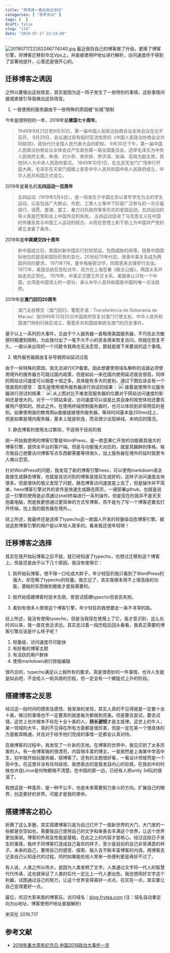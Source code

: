 ```yaml
---
title: "原来我一直在舍近求远"
categories: [ "思考杂谈" ]
tags: [  ]
draft: false
slug: "114"
date: "2019-07-17 22:14:00"
---
```


![2019071722262246774040.jpg](http://frytea-data.test.upcdn.net/2019071722262246774040.jpg#shadow)
最近我将自己的博客做了升级，更换了博客引擎，将博客迁移到华北Vps上，并直接使用IP地址进行解析，访问速度终于得到了显著地提升，心里还是很开心的。

## 迁移博客之诱因

之所以要做出这些改变，其实是因为这一阵子发生了一些特别的事情，这些事情间接或直接引导我做出这些改变。

1. 一直使用的服务器由于一些特殊的原因被“长城”限制

今年是很特别的一年，2019年是**建国七十周年**。
> 1949年9月21日至9月30日，第一届中国人民政治协商会议全体会议在北平召开。
> 9月29日，会议通过具有临时宪法性质的《中国人民政治协商会议共同纲领》，政协代行全国人民代表大会的职权。
> 9月30日下午，第一届中国人民政治协商会议全体会议产生政协第一届全国委员会，选举毛泽东为中央人民政府主席，朱德、刘少奇、宋庆龄、李济深、张澜、高岗为副主席，其他56人为中央人民政府委员。
> 1949年10月1日，在北京天安门广场举行开国大典，毛泽东在天安门城楼上宣告中华人民共和国中央人民政府成立，中华人民共和国正式成立。

2019年是著名的**五四运动一百周年**
> 五四运动（1919年5月4日），是一场发生于中国北京以青年学生为主的学生运动，以及包括广大群众、市民、工商人士等中下阶层广泛参与的一次示威游行、请愿、罢课、罢工、暴力对抗政府等多形式的爱国运动。五四运动的导火索是巴黎和会上中国外交的失败。
> 五四运动促进了马克思主义在中国的传播及其与中国工人运动的结合，从而在思想上和干部上为中国共产党的建立准备了条件。

2019年是**中美建交四十周年**
> 新中国成立后，美国对新中国实行封锁禁运、包围威胁的政策。随着中国国际地位的提高和国际形势的变化，20世纪70年代初，改善中美关系成为两国共同的要求。
> 1971年7月，基辛格秘密访华，同周恩来总理举行会谈。
> 1972年，美国总统尼克松访华，双方在上海签署《联合公报》，两国关系开始走向正常化。
> 1979年，中美正式建立外交关系。美国承认只有一个中国，台湾是中国领土的一部分，承认中华人民共和国是中国的唯一合法政府。

2019年是**澳门回归20周年**
> 澳门主权移交（澳门回归，葡萄牙语：Transferência de Soberania de Macau）指1999年12月20日中国政府恢复对澳门行使主权，中华人民共和国澳门特别行政区成立，葡萄牙共和国结束统治澳门的历史事件。

基于以上一系列的大事件，又由于个人服务器一直租用美国服务器，不巧在此次敏感时期遭到限制，为此我付出了一笔不大不小的资金用来恢复访问，但就在恢复不久，一直以来出现的一个问题令我再也无法忍受，那就是接下来要说的这个事情。

2. 境外服务器路由复杂导致网站延迟过高

由于一些特殊的原因，我无法进行ICP备案，因此想要使用域名解析的话就必须使用境外的服务器方可跳过国内政策，但是如此一来在国内使用延迟就会很高，同样的网站访问速度可以相差十倍之多。具体能有多大的差别，通过下图应该会有一个很直观的感受：
首先是使用境外服务器进行测试的结果：
![](http://photo-frytea.test.upcdn.net/20190717213845.png)
接着是使用华北服务器进行测试的结果：
![](http://photo-frytea.test.upcdn.net/20190717214020.png)
从上图对比不难发现服务器的位置对于网站访问速度的影响还是很大的，对于一个网站来说，访问速度可以说是比其自身的视觉体验还要先被用户感知的。除此之外，在使用终端控制服务器时，也可以体验到非常明显的差别，如果使用我的教育网ip直接链接境外服务器，等待时间基本是200ms往上，但是如果是境内服务器，基本上就是秒连，而且很少出现掉线、未响应的情况。

3. 静态博客的使用太过繁琐，不适用于目前的我

刚一开始我使用的博客引擎是WordPress，是一款歪果仁开发的功能极其强大的博客引擎，提供全平台的客户端。但是与功能强大对应的，就是其臃肿的体格。每次我自己想要访问博客写点东西都需要等待很久，加上服务器在境外的延时就更令人难以忍受。

针对WordPress的问题，我发现了新的博客引擎hexo，可以使用markdown语法直接生成静态博客，也就是说访问到的博客是提前生成好的，这样子访问速度会快很多。但是很快的我又发现了问题，静态博客访问速度是上去了，但是操作并不简单。hexo博客引擎对外的宣传是快速生成静态网页，一键部署github，也就是说这一引擎的使用是必须通过shell终端进行一系列操作。但是现在的我并不是天天抱着电脑，而是我更想通过更简单的方式写博客，而不是为了写一个博客还要去打开终端，加上我的服务器在境外。。

综上所述，我最终还是选择了typecho这一款国人开发的轻量级动态博客引擎。据说这款博客引擎的用户是以年轻人居多的。看来我还很年轻呀！

## 迁移博客之选择

其实在我开始玩博客之后不就，就已经知道了typecho，也想过迁移到这个博客上，但是还是由于以下几个原因，我没有使用它：
1. 刚开始玩博客，恨不得一口吃成大胖子，年少轻狂的我只看到了WordPress的强大，却忽略了typecho的轻量。我忘记了，其实我根本用不上很高级的功能，基础的东西做到极致才是我需要的。

2. 刚开始搭建博客时技术生疏，曾尝试搭建typecho但宣告失败。

3. 看到有很多人使用这个博客引擎，年少轻狂的我想要走一条不寻常的路。

综上所述，我没有使用tyoecho，但是当我现在使用上了它，我才意识到，这么长时间以来，我一直在舍近求远。其实走过着一段历程后回头看看，我真正需要的博客引擎应该是什么样子呢？

1. 轻量级，访问速度尽可能快
2. 有好看的博客主题
3. 有活跃的用户群体
4. 使用markdown进行排版编辑

很巧合的，typecho满足以上我所有的要求。真是很奇妙的一件事情，也许人生就是如此吧，不会给人一帆风顺的历程，但一定会有一个螺旋式上升的阶段。

## 搭建博客之反思

经过这一段时间的摸索及感悟，我渐渐的发现，其实人真的不见得就是一定要十全十美，做过的事情也不一定要真的就是每次都做到完美。但是要去尝试，要去试错。这世上也许根本不存在十全十美的人，**扬长避短**才是主旋律。这世上的牛人，某一领域的大牛，真的不见得在所有方面都是很厉害，但是一定在某一个很具体的方面极其精通，并且对于经手他们完成的事情一定都会认真对待。

在做博客的过程中，我发现了一片新的天地。在博客的世界中，我见识到了太多厉害的人。有一些博客做的很漂亮，内容很丰富的博主，一查居然是上海某中学高中生，初中就开始玩服务器，搭博客了。还有的主题很好看，一看设计师居然是一个高中生。在这里并没有任何歧视，我想表达的是我发自内心的钦佩，在我初中的时候也许连Linux是何物都搞不清楚，在中国的那一边，已经有人把unity 3d玩的很溜了。

我想这是一种差异，是一种不公平，也是未来需要努力奋斗的方向。扩展自己的眼界，创造更好的世界。可能才是我的使命。

## 搭建博客之初心

折腾了这么多圈，其实搭建博客只是为自己打开了一扇新世界的大门，大门里的一些都是空空如也，需要我自己使用自己的文字和审美去丰满这个世界，让这个世界更加美丽。博客的外观及性能是基础，在此之上的内容才是核心。经过这段日子发生的事情，我终于将博客打造成自己喜欢的样子，至少是目前的自己非常满意的样子。未来的自己，要用自己的感受、探索、输入去不断丰富博客的内涵，用博客去记录自己认知迭代的过程，同时如果能给他人带来一些便利更是再好不过了。

有人说，人类之所以伟大，是因为人类发明了文字。人类通过文字将一代人的智慧代代传承，这也就保证了人类的后代一定比上一代人更出色。我也想用好文字这个利器，试图通过自己的努力，让这个世界变得美好一点点。在实在一点，其实要让自己变得更好一点。

最后，欢迎大家来我的博客玩，访问域名：[blog.frytea.com](http://39.106.123.254:10000)
(注：域名自动重定向为ip地址，博客使用IP地址直接解析)

宋天伦
2019.7.17


## 参考文献
- [2019年重大周年纪念日 中国2019政治大事件一览](http://www.mnw.cn/news/view/2093950.html)